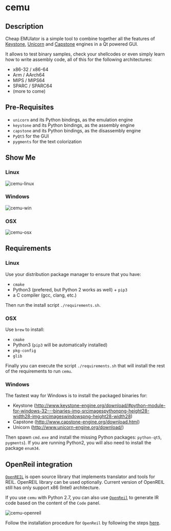 # cemu

## Description

Cheap EMUlator is a simple tool to combine together all the features of [Keystone](https://github.com/keystone-engine/keystone),
[Unicorn](https://github.com/unicorn-engine/unicorn/) and [Capstone](https://github.com/aquynh/capstone) engines in a Qt powered GUI.

It allows to test binary samples, check your shellcodes or even simply learn how to
write assembly code, all of this for the following architectures:

   - x86-32 / x86-64
   - Arm / AArch64
   - MIPS / MIPS64
   - SPARC / SPARC64
   - (more to come)


## Pre-Requisites

  - `unicorn` and its Python bindings, as the emulation engine
  - `keystone` and its Python bindings, as the assembly engine
  - `capstone` and its Python bindings, as the disassembly engine
  - `PyQt5` for the GUI
  - `pygments` for the text colorization


## Show Me ##

### Linux ###

![cemu-linux](https://i.imgur.com/1vep3WM.png)

### Windows ###

![cemu-win](http://i.imgur.com/rn183yR.png)

### OSX ###

![cemu-osx](https://i.imgur.com/8tGqwE7.png)


## Requirements ##

### Linux ###

Use your distribution package manager to ensure that you have:

  * `cmake`
  * Python3 (prefered, but Python 2 works as well) + `pip3`
  * a C compiler (gcc, clang, etc.)

Then run the install script `./requirements.sh`.


### OSX ###

Use `brew` to install:

  * `cmake`
  * Python3 (`pip3` will be automatically installed)
  * `pkg-config`
  * `glib`

Finally you can execute the script `./requirements.sh` that will install the
rest of the requirements to run `cemu`.


### Windows

The fastest way for Windows is to install the packaged binaries for:
   * Keystone
     (http://www.keystone-engine.org/download/#python-module-for-windows-32---binaries-img-srcimagespythonpng-height28-width28-img-srcimageswindowspng-height28-width28)
   * Capstone
     (http://www.capstone-engine.org/download.html)
   * Unicorn
     (http://www.unicorn-engine.org/download/)

Then spawn `cmd.exe` and install the missing Python packages: `python-qt5`,
`pygments`). If you are running Python2, you will also need to install the
package `enum34`.


## OpenReil integration

[`OpenREIL`](https://github.com/Cr4sh/openreil) is open source library that implements translator and tools for
REIL. OpenREIL library can be used optionally. Current version of OpenREIL still
has only support x86 (Intel) architecture.


If you use `cemu` with Python 2.7, you can also use [`OpenReil`](https://github.com/Cr4sh/openreil) to generate IR
code based on the content of the `Code` panel.

![cemu-openreil](http://i.imgur.com/R1wXLpG.png)

Follow the installation procedure for `OpenReil` by following the steps
[here](https://github.com/Cr4sh/openreil#_2).
